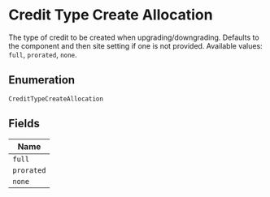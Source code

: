 
# Credit Type Create Allocation

The type of credit to be created when upgrading/downgrading. Defaults to the component and then site setting if one is not provided.
Available values: `full`, `prorated`, `none`.

## Enumeration

`CreditTypeCreateAllocation`

## Fields

| Name |
|  --- |
| `full` |
| `prorated` |
| `none` |

